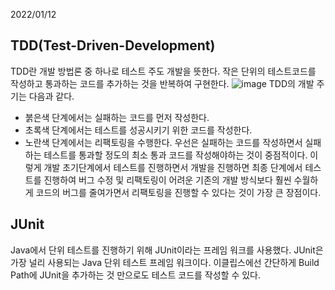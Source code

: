 2022/01/12

## TDD(Test-Driven-Development)
TDD란 개발 방법론 중 하나로 테스트 주도 개발을 뜻한다. 작은 단위의 테스트코드를 작성하고 통과하는 코드를 추가하는 것을 반복하여 
구현한다. 
![image](https://user-images.githubusercontent.com/81364044/149149356-dc42b48f-658a-4c17-9c97-62a78ff0e661.png)
TDD의 개발 주기는 다음과 같다.  
* 붉은색 단계에서는 실패하는 코드를 먼저 작성한다.
* 초록색 단계에서는 테스트를 성공시키기 위한 코드를 작성한다.
* 노란색 단계에서는 리팩토링을 수행한다.
우선은 실패하는 코드를 작성하면서 실패하는 테스트를 통과할 정도의 최소 통과 코드를 작성해야하는 것이 중점적이다. 이렇게 개발 초기단계에서 
테스트를 진행하면서 개발을 진행하면 최종 단계에서 테스트를 진행하여 버그 수정 및 리팩토링이 어려운 기존의 개발 방식보다 
훨씬 수월하게 코드의 버그를 줄여가면서 리팩토링을 진행할 수 있다는 것이 가장 큰 장점이다.  

## JUnit
Java에서 단위 테스트를 진행하기 위해 JUnit이라는 프레임 워크를 사용했다. JUnit은 가장 널리 사용되는 Java 단위 테스트 프레임 워크이다. 이클립스에선 간단하게 Build Path에 JUnit을 추가하는 것 만으로도 테스트 코드를 작성할 수 있다.
